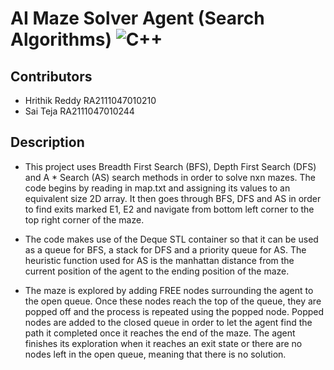 
# AI Maze Solver Agent (Search Algorithms) ![C++](https://img.shields.io/badge/c++-%2300599C.svg?style=for-the-badge&logo=c%2B%2B&logoColor=white)


## Contributors 

* Hrithik Reddy RA2111047010210
* Sai Teja RA2111047010244

## Description 

* This project uses Breadth First Search (BFS), Depth First Search (DFS) and A * Search (AS) search methods in order to solve nxn mazes. The code begins by reading in map.txt and assigning its values to an equivalent size 2D array. It then goes through BFS, DFS and AS in order to find exits marked E1, E2 and navigate from bottom left corner to the top right corner of the maze.

* The code makes use of the Deque STL container so that it can be used as a queue for BFS, a stack for DFS and a priority queue for AS. The heuristic function used for AS is the manhattan distance from the current position of the agent to the ending position of the maze.

* The maze is explored by adding FREE nodes surrounding the agent to the open queue. Once these nodes reach the top of the queue, they are popped off and the process is repeated using the popped node. Popped nodes are added to the closed queue in order to let the agent find the path it completed once it reaches the end of the maze. The agent finishes its exploration when it reaches an exit state or there are no nodes left in the open queue, meaning that there is no solution.
